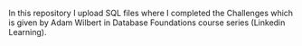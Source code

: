 In this repository I upload SQL files where I completed the Challenges which is given by
Adam Wilbert in Database Foundations course series (Linkedin Learning).
